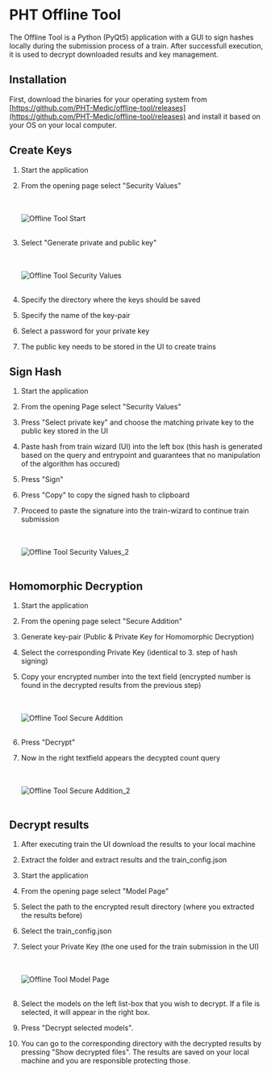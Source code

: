 # PHT Offline Tool

The Offline Tool is a Python (PyQt5) application with a GUI to sign hashes locally during the submission process of a train.
After successfull execution, it is used to decrypt downloaded results and key management.


## Installation

First, download the binaries for your operating system from [https://github.com/PHT-Medic/offline-tool/releases](https://github.com/PHT-Medic/offline-tool/releases)
and install it based on your OS on your local computer.

## Create Keys

1. Start the application
2. From the opening page select "Security Values"

   <br/><br/>
   ![Offline Tool Start](images/offline_tool_images/start.png)
   <br/><br/>

3. Select "Generate private and public key"
   
   <br/><br/>
   ![Offline Tool Security Values](images/offline_tool_images/1step.png)
   <br/><br/>


4. Specify the directory where the keys should be saved
5. Specify the name of the key-pair
6. Select a password for your private key
7. The public key needs to be stored in the UI to create trains

## Sign Hash 

1. Start the application
2. From the opening Page select "Security Values"
3. Press "Select private key" and choose the matching private key to the public key stored in the UI
4. Paste hash from train wizard (UI) into the left box (this hash is generated based on the query and entrypoint and guarantees that no manipulation of the algorithm has occured)
5. Press "Sign"
6. Press "Copy" to copy the signed hash to clipboard
7. Proceed to paste the signature into the train-wizard to continue train submission

   <br/><br/>
   ![Offline Tool Security Values_2](images/offline_tool_images/sign.png)
   <br/><br/>
   

## Homomorphic Decryption

1. Start the application
2. From the opening page select "Secure Addition"
3. Generate key-pair (Public & Private Key for Homomorphic Decryption)
4. Select the corresponding Private Key (identical to 3. step of hash signing)
5. Copy your encrypted number into the text field (encrypted number is found in the decrypted results from the
   previous step)
   
   <br/><br/>
   ![Offline Tool Secure Addition](images/offline_tool_images/extra.png)
   <br/><br/>
   
6. Press "Decrypt"
7. Now in the right textfield appears the decypted count query

   <br/><br/>
   ![Offline Tool Secure Addition_2](images/offline_tool_images/5step.png)
   <br/><br/>


## Decrypt results

1. After executing train the UI download the results to your local machine
2. Extract the folder and extract results and the train_config.json
3. Start the application
4. From the opening page select "Model Page"
5. Select the path to the encrypted result directory (where you extracted the results before)
6. Select the train_config.json
7. Select your Private Key (the one used for the train submission in the UI)

   <br/><br/>
   ![Offline Tool Model Page](images/offline_tool_images/4step.png)
   <br/><br/>
   
8. Select the models on the left list-box that you wish to decrypt.
If a file is selected, it will appear in the right box.
9. Press "Decrypt selected models".
10. You can go to the corresponding directory with the decrypted results by pressing
"Show decrypted files". The results are saved on your local machine and you are responsible protecting those.